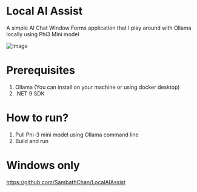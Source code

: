 # Local AI Assist

A simple AI Chat Window Forms application that I play around with Ollama locally using Phi3 Mini model

![image](https://github.com/user-attachments/assets/324e0dd4-0cfb-48aa-ada9-7219e091fcf6)

# Prerequisites
1. Ollama (You can install on your machine or using docker desktop)
2. .NET 9 SDK

# How to run?
1. Pull Phi-3 mini model using Ollama command line
2. Build and run

# Windows only

https://github.com/SambathChan/LocalAIAssist
